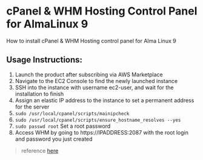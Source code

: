 # cPanel & WHM Hosting Control Panel for AlmaLinux 9
How to install cPanel & WHM Hosting control panel for Alma Linux 9

## Usage Instructions:

1. Launch the product after subscribing via AWS Marketplace
2. Navigate to the EC2 Console to find the newly launched instance
3. SSH into the instance with username ec2-user, and wait for the installation to finish
4. Assign an elastic IP address to the instance to set a permanent address for the server
5. `sudo /usr/local/cpanel/scripts/mainipcheck`
6. `sudo /usr/local/cpanel/scripts/ensure_hostname_resolves --yes`
7. `sudo passwd root` Set a root password
8. Access WHM by going to https://IPADDRESS:2087 with the root login and password you just created

> reference [here](https://aws.amazon.com/marketplace/pp/prodview-hgvsqazbjp6sc?ref_=beagle&applicationId=AWS-EC2-Console#pdp-usage)
